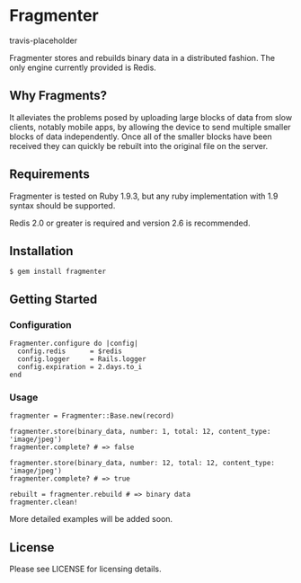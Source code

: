 # Fragmenter

travis-placeholder

Fragmenter stores and rebuilds binary data in a distributed fashion. The only
engine currently provided is Redis.

## Why Fragments?

It alleviates the problems posed by uploading large blocks of data from slow
clients, notably mobile apps, by allowing the device to send multiple smaller
blocks of data independently. Once all of the smaller blocks have been received
they can quickly be rebuilt into the original file on the server.

## Requirements

Fragmenter is tested on Ruby 1.9.3, but any ruby implementation with 1.9 syntax
should be supported.

Redis 2.0 or greater is required and version 2.6 is recommended.

## Installation

    $ gem install fragmenter

## Getting Started

### Configuration

    Fragmenter.configure do |config|
      config.redis      = $redis
      config.logger     = Rails.logger
      config.expiration = 2.days.to_i
    end

### Usage

    fragmenter = Fragmenter::Base.new(record)

    fragmenter.store(binary_data, number: 1, total: 12, content_type: 'image/jpeg')
    fragmenter.complete? # => false

    fragmenter.store(binary_data, number: 12, total: 12, content_type: 'image/jpeg')
    fragmenter.complete? # => true

    rebuilt = fragmenter.rebuild # => binary data
    fragmenter.clean!

More detailed examples will be added soon.

## License

Please see LICENSE for licensing details.
